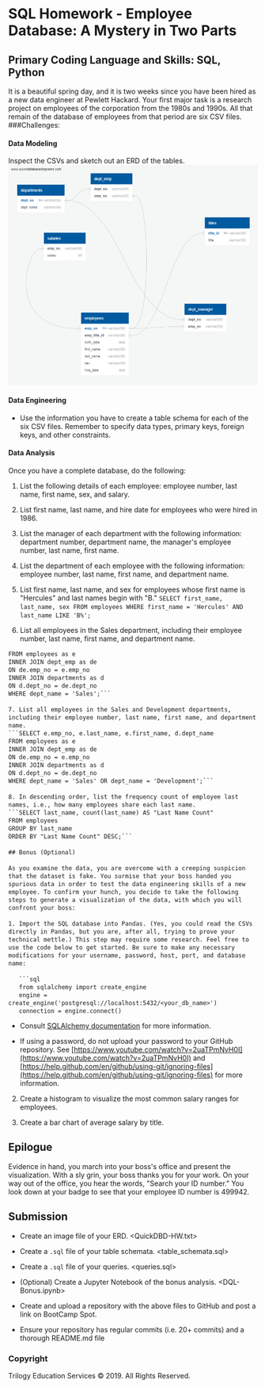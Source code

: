 # SQL Homework - Employee Database: A Mystery in Two Parts

## Primary Coding Language and Skills: SQL, Python

It is a beautiful spring day, and it is two weeks since you have been hired as a new data engineer at Pewlett Hackard. Your first major task is a research project on employees of the corporation from the 1980s and 1990s. All that remain of the database of employees from that period are six CSV files.
###Challenges:

#### Data Modeling
Inspect the CSVs and sketch out an ERD of the tables.
![ERD](https://github.com/tanazimmer/sql-challenge/blob/master/QuickDBD-HW.png)

#### Data Engineering

* Use the information you have to create a table schema for each of the six CSV files. Remember to specify data types, primary keys, foreign keys, and other constraints.


#### Data Analysis

Once you have a complete database, do the following:

1. List the following details of each employee: employee number, last name, first name, sex, and salary.

2. List first name, last name, and hire date for employees who were hired in 1986.

3. List the manager of each department with the following information: department number, department name, the manager's employee number, last name, first name.

4. List the department of each employee with the following information: employee number, last name, first name, and department name.

5. List first name, last name, and sex for employees whose first name is "Hercules" and last names begin with "B."
``SELECT first_name, last_name, sex
FROM employees
WHERE first_name = 'Hercules' AND last_name LIKE 'B%';``

6. List all employees in the Sales department, including their employee number, last name, first name, and department name.
```SELECT e.emp_no, e.last_name, e.first_name, d.dept_name
FROM employees as e
INNER JOIN dept_emp as de
ON de.emp_no = e.emp_no
INNER JOIN departments as d
ON d.dept_no = de.dept_no
WHERE dept_name = 'Sales';```

7. List all employees in the Sales and Development departments, including their employee number, last name, first name, and department name.
```SELECT e.emp_no, e.last_name, e.first_name, d.dept_name
FROM employees as e
INNER JOIN dept_emp as de
ON de.emp_no = e.emp_no
INNER JOIN departments as d
ON d.dept_no = de.dept_no
WHERE dept_name = 'Sales' OR dept_name = 'Development';```

8. In descending order, list the frequency count of employee last names, i.e., how many employees share each last name.
```SELECT last_name, count(last_name) AS "Last Name Count"
FROM employees
GROUP BY last_name
ORDER BY "Last Name Count" DESC;```

## Bonus (Optional)

As you examine the data, you are overcome with a creeping suspicion that the dataset is fake. You surmise that your boss handed you spurious data in order to test the data engineering skills of a new employee. To confirm your hunch, you decide to take the following steps to generate a visualization of the data, with which you will confront your boss:

1. Import the SQL database into Pandas. (Yes, you could read the CSVs directly in Pandas, but you are, after all, trying to prove your technical mettle.) This step may require some research. Feel free to use the code below to get started. Be sure to make any necessary modifications for your username, password, host, port, and database name:

   ```sql
   from sqlalchemy import create_engine
   engine = create_engine('postgresql://localhost:5432/<your_db_name>')
   connection = engine.connect()
   ```

* Consult [SQLAlchemy documentation](https://docs.sqlalchemy.org/en/latest/core/engines.html#postgresql) for more information.

* If using a password, do not upload your password to your GitHub repository. See [https://www.youtube.com/watch?v=2uaTPmNvH0I](https://www.youtube.com/watch?v=2uaTPmNvH0I) and [https://help.github.com/en/github/using-git/ignoring-files](https://help.github.com/en/github/using-git/ignoring-files) for more information.

2. Create a histogram to visualize the most common salary ranges for employees.

3. Create a bar chart of average salary by title.

## Epilogue

Evidence in hand, you march into your boss's office and present the visualization. With a sly grin, your boss thanks you for your work. On your way out of the office, you hear the words, "Search your ID number." You look down at your badge to see that your employee ID number is 499942.

## Submission

* Create an image file of your ERD. <QuickDBD-HW.txt>

* Create a `.sql` file of your table schemata. <table_schemata.sql>

* Create a `.sql` file of your queries. <queries.sql>

* (Optional) Create a Jupyter Notebook of the bonus analysis. <DQL-Bonus.ipynb>

* Create and upload a repository with the above files to GitHub and post a link on BootCamp Spot.

* Ensure your repository has regular commits (i.e. 20+ commits) and a thorough README.md file

### Copyright

Trilogy Education Services © 2019. All Rights Reserved.
